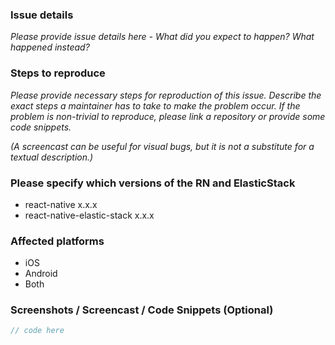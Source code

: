 ### Issue details

_Please provide issue details here - What did you expect to happen? What happened instead?_ 

### Steps to reproduce

_Please provide necessary steps for reproduction of this issue. Describe the exact steps a maintainer has to take to make the problem occur. If the problem is non-trivial to reproduce, please link a repository or provide some code snippets._

_(A screencast can be useful for visual bugs, but it is not a substitute for a textual description.)_

### Please specify which versions of the RN and ElasticStack

- react-native x.x.x
- react-native-elastic-stack x.x.x

### Affected platforms 

- iOS
- Android
- Both

### Screenshots / Screencast / Code Snippets (Optional)

```js
// code here
```
